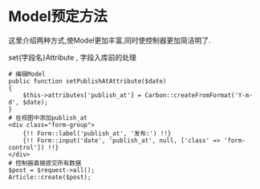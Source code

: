 # Model预定方法

这里介绍两种方式,使Model更加丰富,同时使控制器更加简洁明了.

set{字段名}Attribute , 字段入库前的处理

```
# 编辑Model
public function setPublishAtAttribute($date)
{
    $this->attributes['publish_at'] = Carbon::createFromFormat('Y-m-d', $date);
}
# 在视图中添加publish_at
<div class="form-group">
    {!! Form::label('publish_at', '发布:') !!}
    {!! Form::input('date', 'publish_at', null, ['class' => 'form-control']) !!}
</div>
# 控制器直接提交所有数据
$post = $request->all();
Article::create($post);
```



